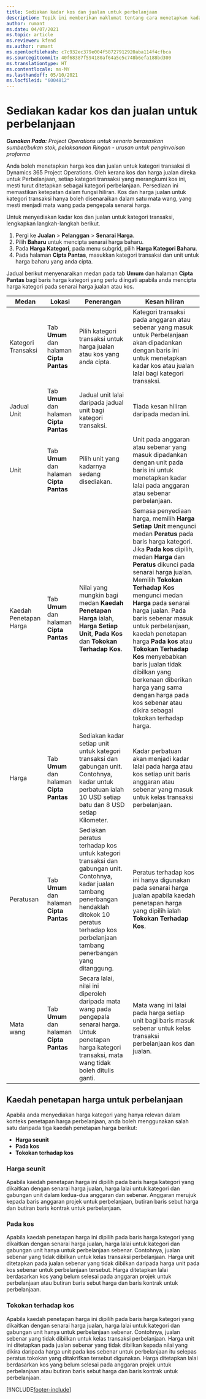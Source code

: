 ```yaml
---
title: Sediakan kadar kos dan jualan untuk perbelanjaan
description: Topik ini memberikan maklumat tentang cara menetapkan kadar kos dan jualan untuk kategori transaksi dan perbelanjaan.
author: rumant
ms.date: 04/07/2021
ms.topic: article
ms.reviewer: kfend
ms.author: rumant
ms.openlocfilehash: c7c932ec379e004f58727912920aba114f4cfbca
ms.sourcegitcommit: 40f68387f594180af64a5e5c748b6efa188bd300
ms.translationtype: HT
ms.contentlocale: ms-MY
ms.lasthandoff: 05/10/2021
ms.locfileid: "6004812"
---
```

# <a name="set-up-cost-and-sales-rates-for-expenses"></a>Sediakan kadar kos dan jualan untuk perbelanjaan

_**Gunakan Pada:** Project Operations untuk senario berasaskan sumber/bukan stok, pelaksanaan Ringan - urusan untuk penginvoisan proforma_

Anda boleh menetapkan harga kos dan jualan untuk kategori transaksi di Dynamics 365 Project Operations. Oleh kerana kos dan harga jualan direka untuk Perbelanjaan, setiap kategori transaksi yang merangkumi kos ini, mesti turut ditetapkan sebagai kategori perbelanjaan. Persediaan ini memastikan ketepatan dalam fungsi hiliran. Kos dan harga jualan untuk kategori transaksi hanya boleh disenaraikan dalam satu mata wang, yang mesti menjadi mata wang pada pengepala senarai harga.

Untuk menyediakan kadar kos dan jualan untuk kategori transaksi, lengkapkan langkah-langkah berikut. 

1. Pergi ke **Jualan** > **Pelanggan** > **Senarai Harga**.
2. Pilih **Baharu** untuk mencipta senarai harga baharu. 
3. Pada **Harga Kategori**, pada menu subgrid, pilih **Harga Kategori Baharu**. 
4. Pada halaman **Cipta Pantas**, masukkan kategori transaksi dan unit untuk harga baharu yang anda cipta.

Jadual berikut menyenaraikan medan pada tab **Umum** dan halaman **Cipta Pantas** bagi baris harga kategori yang perlu diingati apabila anda mencipta harga kategori pada senarai harga jualan atau kos.

| Medan | Lokasi | Penerangan | Kesan hiliran |
| --- | --- | --- | --- |
| Kategori Transaksi | Tab **Umum** dan halaman **Cipta Pantas** | Pilih kategori transaksi untuk harga jualan atau kos yang anda cipta. | Kategori transaksi pada anggaran atau sebenar yang masuk untuk Perbelanjaan akan dipadankan dengan baris ini untuk menetapkan kadar kos atau jualan lalai bagi kategori transaksi. |
| Jadual Unit | Tab **Umum** dan halaman **Cipta Pantas** | Jadual unit lalai daripada jadual unit bagi kategori transaksi. | Tiada kesan hiliran daripada medan ini. |
| Unit | Tab **Umum** dan halaman **Cipta Pantas** | Pilih unit yang kadarnya sedang disediakan. | Unit pada anggaran atau sebenar yang masuk dipadankan dengan unit pada baris ini untuk menetapkan kadar lalai pada anggaran atau sebenar perbelanjaan. |
| Kaedah Penetapan Harga | Tab **Umum** dan halaman **Cipta Pantas** | Nilai yang mungkin bagi medan **Kaedah Penetapan Harga** ialah, **Harga Setiap Unit**, **Pada Kos** dan **Tokokan Terhadap Kos**. | Semasa penyediaan harga, memilih **Harga Setiap Unit** mengunci medan **Peratus** pada baris harga kategori. Jika **Pada kos** dipilih, medan **Harga** dan **Peratus** dikunci pada senarai harga jualan. Memilih **Tokokan Terhadap Kos** mengunci medan **Harga** pada senarai harga jualan. Pada baris sebenar masuk untuk perbelanjaan, kaedah penetapan harga **Pada kos** atau **Tokokan Terhadap Kos** menyebabkan baris jualan tidak dibilkan yang berkenaan diberikan harga yang sama dengan harga pada kos sebenar atau dikira sebagai tokokan terhadap harga. |
| Harga | Tab **Umum** dan halaman **Cipta Pantas** | Sediakan kadar setiap unit untuk kategori transaksi dan gabungan unit. Contohnya, kadar untuk perbatuan ialah 10 USD setiap batu dan 8 USD setiap Kilometer. | Kadar perbatuan akan menjadi kadar lalai pada harga atau kos setiap unit baris anggaran atau sebenar yang masuk untuk kelas transaksi perbelanjaan.|
| Peratusan | Tab **Umum** dan halaman **Cipta Pantas** | Sediakan peratus terhadap kos untuk kategori transaksi dan gabungan unit. Contohnya, kadar jualan tambang penerbangan hendaklah ditokok 10 peratus terhadap kos perbelanjaan tambang penerbangan yang ditanggung. | Peratus terhadap kos ini hanya digunakan pada senarai harga jualan apabila kaedah penetapan harga yang dipilih ialah **Tokokan Terhadap Kos**. |
| Mata wang | Tab **Umum** dan halaman **Cipta Pantas** | Secara lalai, nilai ini diperoleh daripada mata wang pada pengepala senarai harga. Untuk penetapan harga kategori transaksi, mata wang tidak boleh ditulis ganti. | Mata wang ini lalai pada harga setiap unit bagi baris masuk sebenar untuk kelas transaksi perbelanjaan kos dan jualan. |

## <a name="pricing-methods-for-expenses"></a>Kaedah penetapan harga untuk perbelanjaan

Apabila anda menyediakan harga kategori yang hanya relevan dalam konteks penetapan harga perbelanjaan, anda boleh menggunakan salah satu daripada tiga kaedah penetapan harga berikut:

- **Harga seunit**
- **Pada kos**
- **Tokokan terhadap kos**

### <a name="price-per-unit"></a>Harga seunit
Apabila kaedah penetapan harga ini dipilih pada baris harga kategori yang dikaitkan dengan senarai harga jualan, harga lalai untuk kategori dan gabungan unit dalam kedua-dua anggaran dan sebenar. Anggaran merujuk kepada baris anggaran projek untuk perbelanjaan, butiran baris sebut harga dan butiran baris kontrak untuk perbelanjaan.

### <a name="at-cost"></a>Pada kos
Apabila kaedah penetapan harga ini dipilih pada baris harga kategori yang dikaitkan dengan senarai harga jualan, harga lalai untuk kategori dan gabungan unit hanya untuk perbelanjaan sebenar. Contohnya, jualan sebenar yang tidak dibilkan untuk kelas transaksi perbelanjaan. Harga unit ditetapkan pada jualan sebenar yang tidak dibilkan daripada harga unit pada kos sebenar untuk perbelanjaan tersebut. Harga ditetapkan lalai berdasarkan kos yang belum selesai pada anggaran projek untuk perbelanjaan atau butiran baris sebut harga dan baris kontrak untuk perbelanjaan.

### <a name="markup-over-cost"></a>Tokokan terhadap kos
Apabila kaedah penetapan harga ini dipilih pada baris harga kategori yang dikaitkan dengan senarai harga jualan, harga lalai untuk kategori dan gabungan unit hanya untuk perbelanjaan sebenar. Contohnya, jualan sebenar yang tidak dibilkan untuk kelas transaksi perbelanjaan. Harga unit ini ditetapkan pada jualan sebenar yang tidak dibilkan kepada nilai yang dikira daripada harga unit pada kos sebenar untuk perbelanjaan itu selepas peratus tokokan yang ditakrifkan tersebut digunakan. Harga ditetapkan lalai berdasarkan kos yang belum selesai pada anggaran projek untuk perbelanjaan atau butiran baris sebut harga dan baris kontrak untuk perbelanjaan.


[!INCLUDE[footer-include](../includes/footer-banner.md)]
